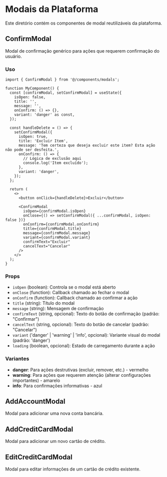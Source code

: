 # Modais da Plataforma

Este diretório contém os componentes de modal reutilizáveis da plataforma.

## ConfirmModal

Modal de confirmação genérico para ações que requerem confirmação do usuário.

### Uso

```tsx
import { ConfirmModal } from '@/components/modals';

function MyComponent() {
  const [confirmModal, setConfirmModal] = useState({
    isOpen: false,
    title: '',
    message: '',
    onConfirm: () => {},
    variant: 'danger' as const,
  });

  const handleDelete = () => {
    setConfirmModal({
      isOpen: true,
      title: 'Excluir Item',
      message: 'Tem certeza que deseja excluir este item? Esta ação não pode ser desfeita.',
      onConfirm: () => {
        // Lógica de exclusão aqui
        console.log('Item excluído');
      },
      variant: 'danger',
    });
  };

  return (
    <>
      <button onClick={handleDelete}>Excluir</button>

      <ConfirmModal
        isOpen={confirmModal.isOpen}
        onClose={() => setConfirmModal({ ...confirmModal, isOpen: false })}
        onConfirm={confirmModal.onConfirm}
        title={confirmModal.title}
        message={confirmModal.message}
        variant={confirmModal.variant}
        confirmText="Excluir"
        cancelText="Cancelar"
      />
    </>
  );
}
```

### Props

- `isOpen` (boolean): Controla se o modal está aberto
- `onClose` (function): Callback chamado ao fechar o modal
- `onConfirm` (function): Callback chamado ao confirmar a ação
- `title` (string): Título do modal
- `message` (string): Mensagem de confirmação
- `confirmText` (string, opcional): Texto do botão de confirmação (padrão: "Confirmar")
- `cancelText` (string, opcional): Texto do botão de cancelar (padrão: "Cancelar")
- `variant` ('danger' | 'warning' | 'info', opcional): Variante visual do modal (padrão: 'danger')
- `loading` (boolean, opcional): Estado de carregamento durante a ação

### Variantes

- **danger**: Para ações destrutivas (excluir, remover, etc.) - vermelho
- **warning**: Para ações que requerem atenção (alterar configurações importantes) - amarelo
- **info**: Para confirmações informativas - azul

## AddAccountModal

Modal para adicionar uma nova conta bancária.

## AddCreditCardModal

Modal para adicionar um novo cartão de crédito.

## EditCreditCardModal

Modal para editar informações de um cartão de crédito existente.
